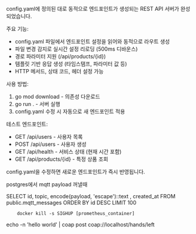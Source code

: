  config.yaml에 정의된 대로 동적으로 엔드포인트가 생성되는 REST API 서버가 완성되었습니다.

  주요 기능:
  - config.yaml 파일에서 엔드포인트 설정을 읽어와 동적으로 라우트 생성
  - 파일 변경 감지로 실시간 설정 리로딩 (500ms 디바운스)
  - 경로 파라미터 지원 (/api/products/{id})
  - 템플릿 기반 응답 생성 (타임스탬프, 파라미터 값 등)
  - HTTP 메서드, 상태 코드, 헤더 설정 가능

  사용 방법:
  1. go mod download - 의존성 다운로드
  2. go run . - 서버 실행
  3. config.yaml 수정 시 자동으로 새 엔드포인트 적용

  테스트 엔드포인트:
  - GET /api/users - 사용자 목록
  - POST /api/users - 사용자 생성
  - GET /api/health - 서비스 상태 (현재 시간 포함)
  - GET /api/products/{id} - 특정 상품 조회

  config.yaml을 수정하면 새로운 엔드포인트가 즉시 반영됩니다.


postgres에서 mqtt payload 꺼낼때

SELECT id, topic, encode(payload, 'escape')::text , created_at FROM public.mqtt_messages
ORDER BY id DESC LIMIT 100


        docker kill -s SIGHUP [prometheus_container]


echo -n 'hello world' | coap post coap://localhost/hands/left        

